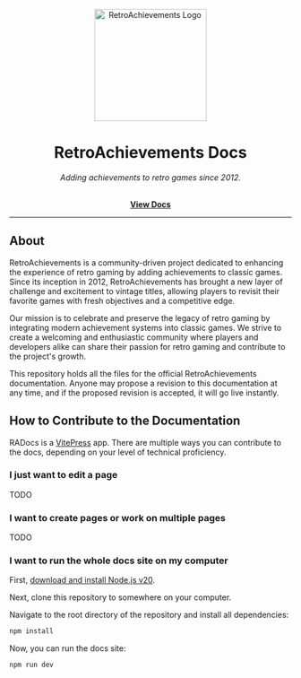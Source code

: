 <p align="center" dir="auto"><a href="https://retroachievements.org" rel="nofollow"><img src="https://raw.githubusercontent.com/RetroAchievements/RAWeb/master/public/assets/images/ra-icon.webp" width="200" alt="RetroAchievements Logo" style="max-width: 100%;"></a></p>

<h1 align="center">RetroAchievements Docs</h1>

<p align="center">
  <i>Adding achievements to retro games since 2012.</i>
  <br /><br />
</p>

<p align="center">
  <a href="https://docs.retroachievements.org"><strong>View Docs</strong></a>
  <br />
</p>

<hr />

## About

RetroAchievements is a community-driven project dedicated to enhancing the experience of retro gaming by adding achievements to classic games. Since its inception in 2012, RetroAchievements has brought a new layer of challenge and excitement to vintage titles, allowing players to revisit their favorite games with fresh objectives and a competitive edge.

Our mission is to celebrate and preserve the legacy of retro gaming by integrating modern achievement systems into classic games. We strive to create a welcoming and enthusiastic community where players and developers alike can share their passion for retro gaming and contribute to the project's growth.

This repository holds all the files for the official RetroAchievements documentation. Anyone may propose a revision to this documentation at any time, and if the proposed revision is accepted, it will go live instantly.

## How to Contribute to the Documentation

RADocs is a [VitePress](https://vitepress.dev/) app. There are multiple ways you can contribute to the docs, depending on your level of technical proficiency.

### I just want to edit a page

TODO

### I want to create pages or work on multiple pages

TODO

### I want to run the whole docs site on my computer

First, [download and install Node.js v20](https://nodejs.org/en/download/prebuilt-installer).

Next, clone this repository to somewhere on your computer.

Navigate to the root directory of the repository and install all dependencies:

```bash
npm install
```

Now, you can run the docs site:

```bash
npm run dev
```
